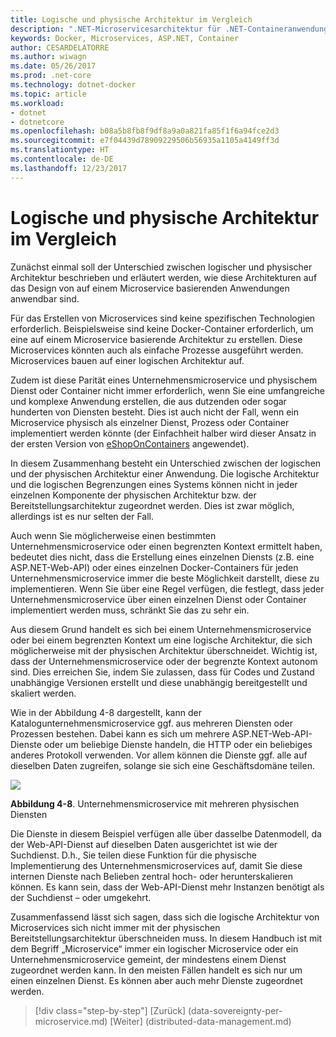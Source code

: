 ```yaml
---
title: Logische und physische Architektur im Vergleich
description: ".NET-Microservicesarchitektur für .NET-Containeranwendungen | Logische und physische Architektur im Vergleich"
keywords: Docker, Microservices, ASP.NET, Container
author: CESARDELATORRE
ms.author: wiwagn
ms.date: 05/26/2017
ms.prod: .net-core
ms.technology: dotnet-docker
ms.topic: article
ms.workload:
- dotnet
- dotnetcore
ms.openlocfilehash: b08a5b8fb8f9df8a9a0a821fa85f1f6a94fce2d3
ms.sourcegitcommit: e7f04439d78909229506b56935a1105a4149ff3d
ms.translationtype: HT
ms.contentlocale: de-DE
ms.lasthandoff: 12/23/2017
---
```

# <a name="logical-architecture-versus-physical-architecture"></a>Logische und physische Architektur im Vergleich

Zunächst einmal soll der Unterschied zwischen logischer und physischer Architektur beschrieben und erläutert werden, wie diese Architekturen auf das Design von auf einem Microservice basierenden Anwendungen anwendbar sind.

Für das Erstellen von Microservices sind keine spezifischen Technologien erforderlich. Beispielsweise sind keine Docker-Container erforderlich, um eine auf einem Microservice basierende Architektur zu erstellen. Diese Microservices könnten auch als einfache Prozesse ausgeführt werden. Microservices bauen auf einer logischen Architektur auf.

Zudem ist diese Parität eines Unternehmensmicroservice und physischem Dienst oder Container nicht immer erforderlich, wenn Sie eine umfangreiche und komplexe Anwendung erstellen, die aus dutzenden oder sogar hunderten von Diensten besteht. Dies ist auch nicht der Fall, wenn ein Microservice physisch als einzelner Dienst, Prozess oder Container implementiert werden könnte (der Einfachheit halber wird dieser Ansatz in der ersten Version von [eShopOnContainers](http://aka.ms/MicroservicesArchitecture) angewendet).

In diesem Zusammenhang besteht ein Unterschied zwischen der logischen und der physischen Architektur einer Anwendung. Die logische Architektur und die logischen Begrenzungen eines Systems können nicht in jeder einzelnen Komponente der physischen Architektur bzw. der Bereitstellungsarchitektur zugeordnet werden. Dies ist zwar möglich, allerdings ist es nur selten der Fall.

Auch wenn Sie möglicherweise einen bestimmten Unternehmensmicroservice oder einen begrenzten Kontext ermittelt haben, bedeutet dies nicht, dass die Erstellung eines einzelnen Diensts (z.B. eine ASP.NET-Web-API) oder eines einzelnen Docker-Containers für jeden Unternehmensmicroservice immer die beste Möglichkeit darstellt, diese zu implementieren. Wenn Sie über eine Regel verfügen, die festlegt, dass jeder Unternehmensmicroservice über einen einzelnen Dienst oder Container implementiert werden muss, schränkt Sie das zu sehr ein.

Aus diesem Grund handelt es sich bei einem Unternehmensmicroservice oder bei einem begrenzten Kontext um eine logische Architektur, die sich möglicherweise mit der physischen Architektur überschneidet. Wichtig ist, dass der Unternehmensmicroservice oder der begrenzte Kontext autonom sind. Dies erreichen Sie, indem Sie zulassen, dass für Codes und Zustand unabhängige Versionen erstellt und diese unabhängig bereitgestellt und skaliert werden.

Wie in der Abbildung 4-8 dargestellt, kann der Katalogunternehmensmicroservice ggf. aus mehreren Diensten oder Prozessen bestehen. Dabei kann es sich um mehrere ASP.NET-Web-API-Dienste oder um beliebige Dienste handeln, die HTTP oder ein beliebiges anderes Protokoll verwenden. Vor allem können die Dienste ggf. alle auf dieselben Daten zugreifen, solange sie sich eine Geschäftsdomäne teilen.

![](./media/image8.png)

**Abbildung 4-8**. Unternehmensmicroservice mit mehreren physischen Diensten

Die Dienste in diesem Beispiel verfügen alle über dasselbe Datenmodell, da der Web-API-Dienst auf dieselben Daten ausgerichtet ist wie der Suchdienst. D.h., Sie teilen diese Funktion für die physische Implementierung des Unternehmensmicroservices auf, damit Sie diese internen Dienste nach Belieben zentral hoch- oder herunterskalieren können. Es kann sein, dass der Web-API-Dienst mehr Instanzen benötigt als der Suchdienst – oder umgekehrt.

Zusammenfassend lässt sich sagen, dass sich die logische Architektur von Microservices sich nicht immer mit der physischen Bereitstellungsarchitektur überschneiden muss. In diesem Handbuch ist mit dem Begriff „Microservice“ immer ein logischer Microservice oder ein Unternehmensmicroservice gemeint, der mindestens einem Dienst zugeordnet werden kann. In den meisten Fällen handelt es sich nur um einen einzelnen Dienst. Es können aber auch mehr Dienste zugeordnet werden.


>[!div class="step-by-step"]
[Zurück] (data-sovereignty-per-microservice.md) [Weiter] (distributed-data-management.md)
